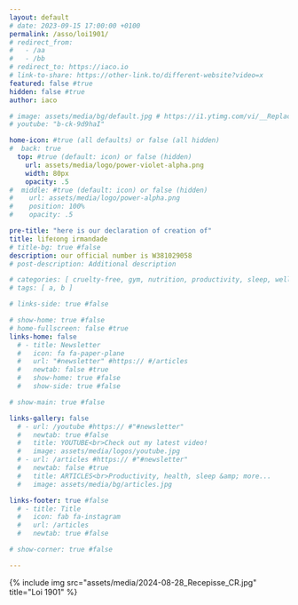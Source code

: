 ```yaml
---
layout: default
# date: 2023-09-15 17:00:00 +0100
permalink: /asso/loi1901/
# redirect_from:
#   - /aa
#   - /bb
# redirect_to: https://iaco.io
# link-to-share: https://other-link.to/different-website?video=x
featured: false #true
hidden: false #true
author: iaco

# image: assets/media/bg/default.jpg # https://i1.ytimg.com/vi/__Replace_3_YouTubeIDs_InThisPage__/maxresdefault.jpg
# youtube: "b-ck-9d9haI"

home-icon: #true (all defaults) or false (all hidden)
#  back: true
  top: #true (default: icon) or false (hidden)
    url: assets/media/logo/power-violet-alpha.png
    width: 80px
    opacity: .5
#  middle: #true (default: icon) or false (hidden)
#    url: assets/media/logo/power-alpha.png
#    position: 100%
#    opacity: .5

pre-title: "here is our declaration of creation of"
title: lifeℓong irmandade
# title-bg: true #false
description: our official number is W381029058
# post-description: Additional description

# categories: [ cruelty-free, gym, nutrition, productivity, sleep, wellbeing ]
# tags: [ a, b ]

# links-side: true #false

# show-home: true #false
# home-fullscreen: false #true
links-home: false
  # - title: Newsletter
  #   icon: fa fa-paper-plane
  #   url: "#newsletter" #https:// #/articles
  #   newtab: false #true
  #   show-home: true #false
  #   show-side: true #false

# show-main: true #false

links-gallery: false
  # - url: /youtube #https:// #"#newsletter"
  #   newtab: true #false
  #   title: YOUTUBE<br>Check out my latest video!
  #   image: assets/media/logos/youtube.jpg
  # - url: /articles #https:// #"#newsletter"
  #   newtab: false #true
  #   title: ARTICLES<br>Productivity, health, sleep &amp; more...
  #   image: assets/media/bg/articles.jpg

links-footer: true #false
  # - title: Title
  #   icon: fab fa-instagram
  #   url: /articles
  #   newtab: true #false

# show-corner: true #false

---
```


{% include img src="assets/media/2024-08-28_Recepisse_CR.jpg" title="Loi 1901" %}
